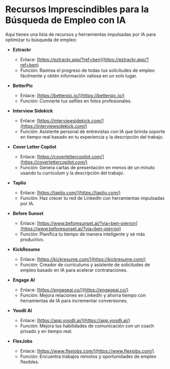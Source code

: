 # Recursos Imprescindibles para la Búsqueda de Empleo con IA

Aquí tienes una lista de recursos y herramientas impulsadas por IA para optimizar tu búsqueda de empleo:

*   **Eztrackr**
    *   Enlace: [https://eztrackr.app/?ref=ben](https://eztrackr.app/?ref=ben)
    *   Función: Rastrea el progreso de todas tus solicitudes de empleo fácilmente y obtén información valiosa en un solo lugar.

*   **BetterPic**
    *   Enlace: [https://betterpic.io/](https://betterpic.io/)
    *   Función: Convierte tus selfies en fotos profesionales.

*   **Interview Sidekick**
    *   Enlace: [https://interviewsidekick.com/](https://interviewsidekick.com/)
    *   Función: Asistente personal de entrevistas con IA que brinda soporte en tiempo real basado en tu experiencia y la descripción del trabajo.

*   **Cover Letter Copilot**
    *   Enlace: [https://coverlettercopilot.com/](https://coverlettercopilot.com/)
    *   Función: Genera cartas de presentación en menos de un minuto usando tu currículum y la descripción del trabajo.

*   **Taplio**
    *   Enlace: [https://taplio.com/](https://taplio.com/)
    *   Función: Haz crecer tu red de LinkedIn con herramientas impulsadas por IA.

*   **Before Sunset**
    *   Enlace: [https://www.beforesunset.ai/?via=ben-pierron](https://www.beforesunset.ai/?via=ben-pierron)
    *   Función: Planifica tu tiempo de manera inteligente y sé más productivo.

*   **KickResume**
    *   Enlace: [https://kickresume.com/](https://kickresume.com/)
    *   Función: Creador de currículums y asistente de solicitudes de empleo basado en IA para acelerar contrataciones.

*   **Engage AI**
    *   Enlace: [https://engageai.co/](https://engageai.co/)
    *   Función: Mejora relaciones en LinkedIn y ahorra tiempo con herramientas de IA para incrementar conversiones.

*   **Yoodli AI**
    *   Enlace: [https://app.yoodli.ai/](https://app.yoodli.ai/)
    *   Función: Mejora tus habilidades de comunicación con un coach privado y en tiempo real.

*   **FlexJobs**
    *   Enlace: [https://www.flexjobs.com/](https://www.flexjobs.com/)
    *   Función: Encuentra trabajos remotos y oportunidades de empleo flexibles.